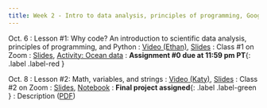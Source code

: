 ```yaml
---
title: Week 2 - Intro to data analysis, principles of programming, Google Colab notebooks, variables, mathematical operations, strings
---
```


Oct. 6
: Lesson #1: Why code? An introduction to scientific data analysis, principles of programming, and Python
  : [Video (Ethan)](#), [Slides](#)
: Class #1 on Zoom
  : [Slides](#), [Activity: Ocean data](#)
: **Assignment #0 due at 11:59 pm PT**{: .label .label-red }

Oct. 8
: Lesson #2: Math, variables, and strings
  : [Video (Katy)](#), [Slides](#)
: Class #2 on Zoom
  : [Slides](#), [Notebook](#)
: **Final project assigned**{: .label .label-green }
  : Description ([PDF](/OCEAN_215/materials/assignments/final_project.pdf))
